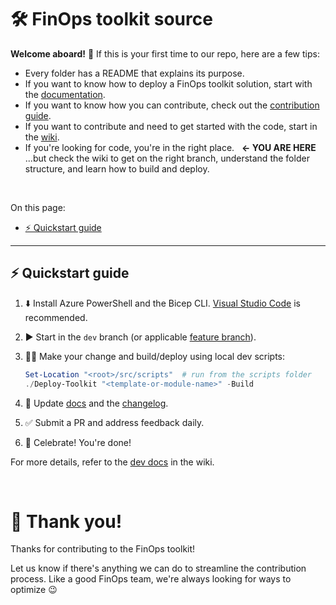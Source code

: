 # 🛠️ FinOps toolkit source

**Welcome aboard!** 👋 If this is your first time to our repo, here are a few tips:

- Every folder has a README that explains its purpose.
- If you want to know how to deploy a FinOps toolkit solution, start with the [documentation](https://aka.ms/finops/toolkit).
- If you want to know how you can contribute, check out the [contribution guide](../CONTRIBUTING.md).
- If you want to contribute and need to get started with the code, start in the [wiki](https://github.com/microsoft/finops-toolkit/wiki).
- If you're looking for code, you're in the right place. &nbsp; **← YOU ARE HERE**
  <br>...but check the wiki to get on the right branch, understand the folder structure, and learn how to build and deploy.

<br>

On this page:

- [⚡ Quickstart guide](#-quickstart-guide)

---

## ⚡ Quickstart guide

1. ⬇️ Install Azure PowerShell and the Bicep CLI. [Visual Studio Code](https://code.visualstudio.com) is recommended.
2. ▶️ Start in the `dev` branch (or applicable [feature branch](../docs-wiki/Branching-strategy.md#-important-branches)).
3. 👩‍💻 Make your change and build/deploy using local dev scripts:

   ```powershell
   Set-Location "<root>/src/scripts"  # run from the scripts folder
   ./Deploy-Toolkit "<template-or-module-name>" -Build
   ```

4. 📝 Update [docs](../docs) and the [changelog](../docs/_resources/changelog.md).
5. ✅ Submit a PR and address feedback daily.
6. 🎉 Celebrate! You're done!

For more details, refer to the [dev docs](https://github.com/microsoft/finops-toolkit/wiki) in the wiki.

<br>

# 🙏 Thank you! <!-- markdownlint-disable-line single-h1 -->

Thanks for contributing to the FinOps toolkit!

Let us know if there's anything we can do to streamline the contribution process. Like a good FinOps team, we're always looking for ways to optimize 😉
